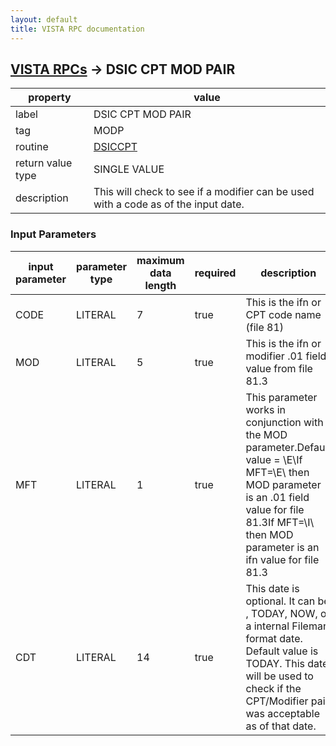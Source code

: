 ```yaml
---
layout: default
title: VISTA RPC documentation
---
```




## [VISTA RPCs](TableOfContent.md) &#8594; DSIC CPT MOD PAIR 

 property | value 
--- | --- 
 label | DSIC CPT MOD PAIR
 tag | MODP
 routine | [DSICCPT](http://code.osehra.org/dox/Routine_DSICCPT_source.html)
 return value type | SINGLE VALUE
 description | This will check to see if a modifier can be used with a code as of the input date.

### Input Parameters

| input parameter | parameter type | maximum data length | required | description | 
| --- | --- | --- | --- | --- | 
| CODE | LITERAL | 7 | true | This is the ifn or CPT code name (file 81) | 
| MOD | LITERAL | 5 | true | This is the ifn or modifier .01 field value from file 81.3 | 
| MFT | LITERAL | 1 | true | This parameter works in conjunction with the MOD parameter.Default value = \E\If MFT=\E\ then MOD parameter is an .01 field value for file 81.3If MFT=\I\ then MOD parameter is an ifn value for file 81.3 | 
| CDT | LITERAL | 14 | true | This date is optional.  It can be <null>, TODAY, NOW, or a internal Fileman format date.  Default value is TODAY.  This date will be used to check if the CPT/Modifier pair was acceptable as of that date. | 
